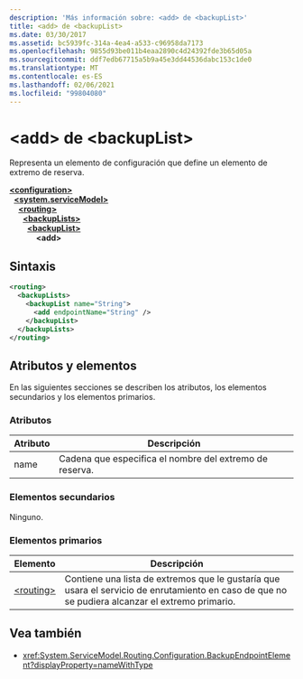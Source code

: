 ```yaml
---
description: 'Más información sobre: <add> de <backupList>'
title: <add> de <backupList>
ms.date: 03/30/2017
ms.assetid: bc5939fc-314a-4ea4-a533-c96958da7173
ms.openlocfilehash: 9855d93be011b4eaa2890c4d24392fde3b65d05a
ms.sourcegitcommit: ddf7edb67715a5b9a45e3dd44536dabc153c1de0
ms.translationtype: MT
ms.contentlocale: es-ES
ms.lasthandoff: 02/06/2021
ms.locfileid: "99804080"
---
```

# <a name="add-of-backuplist"></a>\<add> de \<backupList>

Representa un elemento de configuración que define un elemento de extremo de reserva.  
  
[**\<configuration>**](../configuration-element.md)\
&nbsp;&nbsp;[**\<system.serviceModel>**](system-servicemodel.md)\
&nbsp;&nbsp;&nbsp;&nbsp;[**\<routing>**](routing.md)\
&nbsp;&nbsp;&nbsp;&nbsp;&nbsp;&nbsp;[**\<backupLists>**](backuplists.md)\
&nbsp;&nbsp;&nbsp;&nbsp;&nbsp;&nbsp;&nbsp;&nbsp;[**\<backupList>**](backuplist.md)\
&nbsp;&nbsp;&nbsp;&nbsp;&nbsp;&nbsp;&nbsp;&nbsp;&nbsp;&nbsp;&nbsp;&nbsp;**\<add>**  
  
## <a name="syntax"></a>Sintaxis  
  
```xml  
<routing>
  <backupLists>
    <backupList name="String">
      <add endpointName="String" />
    </backupList>
  </backupLists>
</routing>
```  
  
## <a name="attributes-and-elements"></a>Atributos y elementos  

 En las siguientes secciones se describen los atributos, los elementos secundarios y los elementos primarios.  
  
### <a name="attributes"></a>Atributos  
  
|Atributo|Descripción|  
|---------------|-----------------|  
|name|Cadena que especifica el nombre del extremo de reserva.|  
  
### <a name="child-elements"></a>Elementos secundarios  

 Ninguno.  
  
### <a name="parent-elements"></a>Elementos primarios  
  
|Elemento|Descripción|  
|-------------|-----------------|  
|[\<routing>](routing.md)|Contiene una lista de extremos que le gustaría que usara el servicio de enrutamiento en caso de que no se pudiera alcanzar el extremo primario.|  
  
## <a name="see-also"></a>Vea también

- <xref:System.ServiceModel.Routing.Configuration.BackupEndpointElement?displayProperty=nameWithType>
